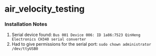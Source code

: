 # air_velocity_testing

### Installation Notes

1.  Serial device found: `Bus 001 Device 006: ID 1a86:7523 QinHeng Electronics CH340 serial converter`
2.  Had to give permissions for the serial port: `sudo chown administrator /dev/ttyUSB0`
